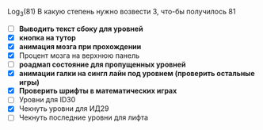 Log<sub>3</sub>(81)
В какую степень нужно возвести 3, что-бы получилось 81

- [ ] **Выводить текст сбоку для уровней**
- [x] **кнопка на тутор**
- [x] **анимация мозга при прохождении**
- [x] Процент мозга на верхнюю панель
- [ ] **роадмап состояние для пропущенных уровней**
- [x] **анимации галки на сингл лайн под уровнем (проверить остальные игры)**
- [x] **Проверить шрифты в математических играх**
- [ ] Уровни для ID30
- [x] Чекнуть уровни для ИД29
- [ ] Чекнуть последние уровни для лифта